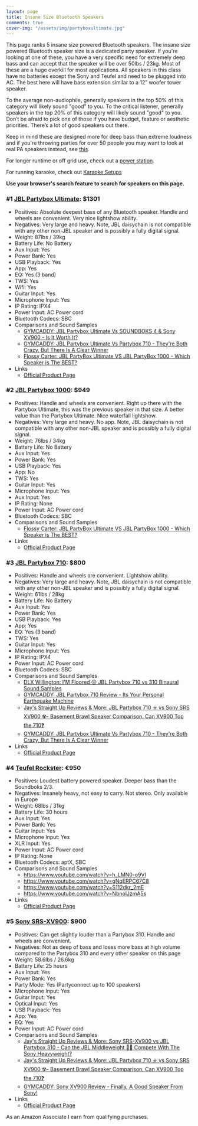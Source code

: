 ```yaml
---
layout: page
title: Insane Size Bluetooth Speakers
comments: true
cover-img: "/assets/img/partyboxultimate.jpg"
---
```


This page ranks 5 insane size powered Bluetooth speakers. The insane size powered Bluetooth speaker size is a dedicated party speaker. If you're looking at one of these, you have a very specific need for extremely deep bass and can accept that the speaker will be over 50lbs / 23kg. Most of these are a huge overkill for most applications. All speakers in this class have no batteries except the Sony and Teufel and need to be plugged into AC. The best here will have bass extension similar to a 12” woofer tower speaker.

To the average non-audiophile, generally speakers in the top 50% of this category will likely sound "good" to you. To the critical listener, generally speakers in the top 20% of this category will likely sound "good" to you. Don’t be afraid to pick one of those if you have budget, feature or aesthetic priorities. There’s a lot of good speakers out there.

Keep in mind these are designed more for deep bass than extreme loudness and if you're throwing parties for over 50 people you may want to look at real PA speakers instead, see [this](/portable-party-speakers/).

For longer runtime or off grid use, check out a [power station](/portable-power-stations/).

For running karaoke, check out [Karaoke Setups](/karaoke-setups/)

**Use your browser's search feature to search for speakers on this page.**

### #1 [JBL Partybox Ultimate](https://www.amazon.com/JBL-Partybox-Ultimate-Connectivity-Slashproof/dp/B0CFZMKYXH/ref=sr_1_3?&_encoding=UTF8&tag=rankingspea01-20&linkCode=ur2&linkId=5d6ef5cb2de9adba94b491ab60da98ac&camp=1789&creative=9325): $1301

- Positives: Absolute deepest bass of any Bluetooth speaker. Handle and wheels are convenient. Very nice lightshow ability.
- Negatives: Very large and heavy. Note, JBL daisychain is not compatible with any other non-JBL speaker and is possibly a fully digital signal.
- Weight: 87lbs / 39kg
- Battery Life: No Battery
- Aux Input: Yes
- Power Bank: Yes
- USB Playback: Yes
- App: Yes
- EQ: Yes (3 band)
- TWS: Yes
- Wifi: Yes
- Guitar Input: Yes
- Microphone Input: Yes
- IP Rating: IPX4
- Power Input: AC Power cord
- Bluetooth Codecs: SBC
- Comparisons and Sound Samples
    - [GYMCADDY: JBL Partybox Ultimate Vs SOUNDBOKS 4 & Sony XV900 - Is It Worth It?](https://www.youtube.com/watch?v=AFaO3biTmZc)
    - [GYMCADDY: JBL Partybox Ultimate Vs Partybox 710 - They're Both Crazy, But There Is A Clear Winner](https://www.youtube.com/watch?v=APKDyXgIM6Q)
    - [Flossy Carter: JBL PartyBox Ultimate VS JBL PartyBox 1000 - Which Speaker is The BEST?](https://www.youtube.com/watch?v=RwC1QG90RoY)
- Links
    - [Official Product Page](https://www.jbl.com/partybox-speakers/PARTYBOX-ULTIMATE.html)

### #2 [JBL Partybox 1000](https://www.amazon.com/JBL-PartyBox-Premium-Wireless-Bluetooth/dp/B07TJXHG14/ref=sr_1_1_sspa?&_encoding=UTF8&tag=rankingspea01-20&linkCode=ur2&linkId=990faa7b551b1ceecc2ddda2bccc7c2f&camp=1789&creative=9325): $949

- Positives: Handle and wheels are convenient. Right up there with the Partybox Ultimate, this was the previous speaker in that size. A better value than the Partybox Ultimate. Nice waterfall lightshow.
- Negatives:  Very large and heavy. No app. Note, JBL daisychain is not compatible with any other non-JBL speaker and is possibly a fully digital signal.
- Weight: 76lbs / 34kg
- Battery Life: No Battery
- Aux Input: Yes
- Power Bank: Yes
- USB Playback: Yes
- App: No
- TWS: Yes
- Guitar Input: Yes
- Microphone Input: Yes
- Aux Input: Yes
- IP Rating: None
- Power Input: AC Power cord
- Bluetooth Codecs: SBC
- Comparisons and Sound Samples
    - [Flossy Carter: JBL PartyBox Ultimate VS JBL PartyBox 1000 - Which Speaker is The BEST?](https://www.youtube.com/watch?v=RwC1QG90RoY)
- Links
    - [Official Product Page](https://www.jbl.com/party-speakers/JBLPARTYBOX1000.html)

### #3 [JBL Partybox 710](https://www.amazon.com/JBL-PartyBox-710-Built-connectivity/dp/B09CW9WXML/ref=sr_1_3?&_encoding=UTF8&tag=rankingspea01-20&linkCode=ur2&linkId=acdd7f31b8c495f5a2bba5f5eb60a834&camp=1789&creative=9325): $800

- Positives: Handle and wheels are convenient. Lightshow ability.
- Negatives: Very large and heavy. Note, JBL daisychain is not compatible with any other non-JBL speaker and is possibly a fully digital signal.
- Weight: 61lbs / 28kg
- Battery Life: No Battery
- Aux Input: Yes
- Power Bank: Yes
- USB Playback: Yes
- App: Yes
- EQ: Yes (3 band)
- TWS: Yes
- Guitar Input: Yes
- Microphone Input: Yes
- IP Rating: IPX4
- Power Input: AC Power cord
- Bluetooth Codecs: SBC
- Comparisons and Sound Samples
    - [DLX Willington: I'M Floored 😲 JBL Partybox 710 vs 310 Binaural Sound Samples](https://www.youtube.com/watch?v=cMer55HGz38)
    - [GYMCADDY: JBL Partybox 710 Review - Its Your Personal Earthquake Machine](https://www.youtube.com/watch?v=srx-SAaqFjw)
    - [Jay's Straight Up Reviews & More: JBL Partybox 710 ☣️ vs Sony SRS XV900 ☢️- Basement Brawl Speaker Comparison. Can XV900 Top the 710❓](https://www.youtube.com/watch?v=RU02J2XZhYg)
    - [GYMCADDY: JBL Partybox Ultimate Vs Partybox 710 - They're Both Crazy, But There Is A Clear Winner](https://www.youtube.com/watch?v=APKDyXgIM6Q)
- Links
    - [Official Product Page](https://www.jbl.com/party-speakers/PARTYBOX-710-.html)

### #4 [Teufel Rockster](https://lu.teufelaudio.com/rockster-105575000): €950

- Positives: Loudest battery powered speaker. Deeper bass than the Soundboks 2/3.
- Negatives: Insanely heavy, not easy to carry. Not stereo. Only available in Europe
- Weight: 68lbs / 31kg
- Battery Life: 30 hours
- Aux Input: Yes
- Power Bank: Yes
- Guitar Input: Yes
- Microphone Input: Yes
- XLR Input: Yes
- Power Input: AC Power cord
- IP Rating: None
- Bluetooth Codecs: aptX, SBC
- Comparisons and Sound Samples
    - <https://www.youtube.com/watch?v=h_LMN0-o9VI>
    - <https://www.youtube.com/watch?v=gNqERPC67C8>
    - <https://www.youtube.com/watch?v=S112dkr_2mE>
    - <https://www.youtube.com/watch?v=NbnolJzmA5s>
- Links
    - [Official Product Page](https://lu.teufelaudio.com/rockster-105575000)

### #5 [Sony SRS-XV900](https://www.amazon.com/Sony-Portable-Bluetooth-Karaoke-Party-Speaker-Hour-Battery-Omnidirectional-Sound/dp/B0BDTFDB1M/ref=sr_1_fkmr0_1?&_encoding=UTF8&tag=rankingspea01-20&linkCode=ur2&linkId=6fe34568e0316851b8b27309bdbe3fd6&camp=1789&creative=9325): $900

- Positives: Can get slightly louder than a Partybox 310. Handle and wheels are convenient.
- Negatives: Not as deep of bass and loses more bass at high volume compared to the Partybox 310 and every other speaker on this page
- Weight: 58.6lbs / 26.6kg
- Battery Life: 25 hours
- Aux Input: Yes
- Power Bank: Yes
- Party Mode: Yes (Partyconnect up to 100 speakers)
- Microphone Input: Yes
- Guitar Input: Yes
- Optical Input: Yes
- USB Playback: Yes
- App: Yes
- EQ: Yes
- Power Input: AC Power cord
- Comparisons and Sound Samples
    - [Jay's Straight Up Reviews & More: Sony SRS-XV900 vs JBL Partybox 310 - Can the JBL Middleweight 💪🏽 Compete With The Sony Heavyweight?](https://www.youtube.com/watch?v=1yVnCeuW9uA)
    - [Jay's Straight Up Reviews & More: JBL Partybox 710 ☣️ vs Sony SRS XV900 ☢️- Basement Brawl Speaker Comparison. Can XV900 Top the 710❓](https://www.youtube.com/watch?v=RU02J2XZhYg)
    - [GYMCADDY: Sony XV900 Review - Finally, A Good Speaker From Sony!](https://www.youtube.com/watch?v=t6pFY4Sh0Us)
- Links
    - [Official Product Page](https://electronics.sony.com/audio/speakers/all-speakers/p/srsxv900)

As an Amazon Associate I earn from qualifying purchases.
